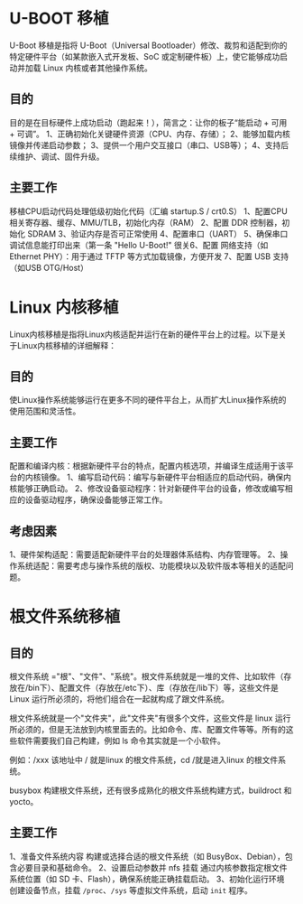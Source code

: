 #	U-BOOT 移植
U-Boot 移植是指将 U-Boot（Universal Bootloader）修改、裁剪和适配到你的特定硬件平台（如某款嵌入式开发板、SoC 或定制硬件板）上，使它能够成功启动并加载 Linux 内核或者其他操作系统。
## 目的
目的是在目标硬件上成功启动（跑起来！），简言之：让你的板子“能启动 + 可用 + 可调”。
1、正确初始化关键硬件资源（CPU、内存、存储）；
2、能够加载内核镜像并传递启动参数；
3、提供一个用户交互接口（串口、USB等）；
4、支持后续维护、调试、固件升级。

## 主要工作
 移植CPU启动代码处理低级初始化代码（汇编 startup.S / crt0.S）
1、配置CPU相关寄存器、缓存、MMU/TLB，初始化内存（RAM）
2、配置 DDR 控制器，初始化 SDRAM
3、验证内存是否可正常使用
4、配置串口（UART）
5、确保串口调试信息能打印出来（第一条 "Hello U-Boot!" 很关6、配置 网络支持（如 Ethernet PHY）：用于通过 TFTP 等方式加载镜像，方便开发
7、配置 USB 支持（如USB OTG/Host）


# Linux 内核移植
Linux内核移植是指将Linux内核适配并运行在新的硬件平台上的过程。以下是关于Linux内核移植的详细解释：

## 目的
使Linux操作系统能够运行在更多不同的硬件平台上，从而扩大Linux操作系统的使用范围和灵活性。

## 主要工作
配置和编译内核：根据新硬件平台的特点，配置内核选项，并编译生成适用于该平台的内核镜像。 
1、编写启动代码：编写与新硬件平台相适应的启动代码，确保内核能够正确启动。 
2、修改设备驱动程序：针对新硬件平台的设备，修改或编写相应的设备驱动程序，确保设备能够正常工作。

## 考虑因素
1、硬件架构适配：需要适配新硬件平台的处理器体系结构、内存管理等。 
2、操作系统适配：需要考虑与操作系统的版权、功能模块以及软件版本等相关的适配问题。

# 根文件系统移植
## 目的
根文件系统 ="根"、"文件"、"系统"。根文件系统就是一堆的文件、比如软件（存放在/bin下）、配置文件（存放在/etc下）、库（存放在/lib下）等，这些文件是 Linux 运行所必须的，将他们组合在一起就构成了跟文件系统。

根文件系统就是一个"文件夹"，此"文件夹"有很多个文件，这些文件是 linux 运行所必须的，但是无法放到内核里面去的。比如命令、库、配置文件等等。所有的这些软件需要我们自己构建，例如 ls 命令其实就是一个小软件。

例如：/xxx 该地址中 / 就是linux 的根文件系统，cd /就是进入linux 的根文件系统。

busybox 构建根文件系统，还有很多成熟化的根文件系统构建方式，buildroct 和 yocto。
## 主要工作
1、准备文件系统内容
构建或选择合适的根文件系统（如 BusyBox、Debian），包含必要目录和基础命令。
2、设置启动参数并 nfs 挂载
通过内核参数指定根文件系统位置（如 SD 卡、Flash），确保系统能正确挂载启动。
3、初始化运行环境
创建设备节点，挂载 `/proc`、`/sys` 等虚拟文件系统，启动 `init` 程序。

<!--stackedit_data:
eyJoaXN0b3J5IjpbODU3NDE3MDQyLC0yMDc4NjQzNzg4XX0=
-->